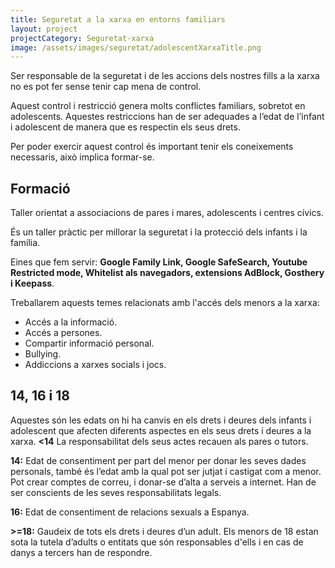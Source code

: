 ```yaml
---
title: Seguretat a la xarxa en entorns familiars
layout: project
projectCategory: Seguretat-xarxa
image: /assets/images/seguretat/adolescentXarxaTitle.png
---
```



Ser responsable de la seguretat i de les accions dels nostres fills a la xarxa no es pot fer sense tenir cap mena de control.

Aquest control i restricció genera molts conflictes familiars, sobretot en adolescents. Aquestes restriccions han de ser adequades a l’edat de l’infant i adolescent de manera que es respectin els seus drets.

Per poder exercir aquest control és important tenir els coneixements necessaris, això implica formar-se.

## Formació

Taller orientat a associacions de pares i mares, adolescents i centres cívics.

És un taller pràctic per millorar la seguretat i la protecció dels infants i la família.

Eines que fem servir: **Google Family Link, Google SafeSearch, Youtube Restricted mode, Whitelist als navegadors, extensions AdBlock, Gosthery i Keepass**.

Treballarem aquests temes relacionats amb l'accés dels menors a la xarxa:
- Accés a la informació.
- Accés a persones.
- Compartir informació personal.
- Bullying.
- Addiccions a xarxes socials i jocs.

## 14, 16 i 18

Aquestes són les edats on hi ha canvis en els drets i deures dels infants i adolescent que afecten diferents aspectes en els seus drets i deures a la xarxa.
**<14** La responsabilitat dels seus actes recauen als pares o tutors.

**14:**  Edat de consentiment per part del menor per donar les seves dades personals, també és l’edat amb la qual pot ser jutjat i castigat com a menor. Pot crear comptes de correu, i donar-se d’alta a serveis a internet. Han de ser conscients de les seves responsabilitats legals.

**16:** Edat de consentiment de relacions sexuals a Espanya.

**>=18:** Gaudeix de tots els drets i deures d’un adult. Els menors de 18 estan sota la tutela d’adults o entitats que són responsables d'ells i en cas de danys a tercers han de respondre.
